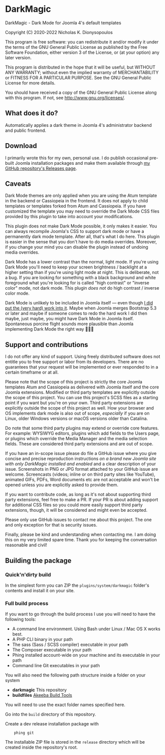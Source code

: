 # DarkMagic

DarkMagic - Dark Mode for Joomla 4's default templates

Copyright (C) 2020-2022  Nicholas K. Dionysopoulos

This program is free software: you can redistribute it and/or modify
it under the terms of the GNU General Public License as published by
the Free Software Foundation, either version 3 of the License, or
(at your option) any later version.

This program is distributed in the hope that it will be useful,
but WITHOUT ANY WARRANTY; without even the implied warranty of
MERCHANTABILITY or FITNESS FOR A PARTICULAR PURPOSE.  See the
GNU General Public License for more details.

You should have received a copy of the GNU General Public License
along with this program.  If not, see <http://www.gnu.org/licenses/>.

## What does it do?

Automatically applies a dark theme in Joomla 4's administrator backend and public frontend.

## Download

I primarily wrote this for my own, personal use. I do publish occasional pre-built Joomla installation packages and make them available through [my GitHub repository's Releases page](https://github.com/nikosdion/darkmagic/releases).

## Caveats

Dark Mode themes are only applied when you are using the Atum template in the backend or Cassiopeia in the frontend. It does not apply to child templates or templates forked from Atum and Cassiopeia. If you have customized the template you may need to override the Dark Mode CSS files provided by this plugin to take into account your modifications.

This plugin does not make Dark Mode possible, it only makes it easier. You can always recompile Joomla's CSS to support dark mode or have a permanently dark mode template. After all, that's what I do here. This plugin is easier in the sense that you don't have to do media overrides. Moreover, if you change your mind you can disable the plugin instead of undoing media overrides.

Dark Mode has a lower contrast than the normal, light mode. If you're using Dark Mode you'll need to keep your screen brightness / backlight at a higher setting than if you're using light mode at night. This is deliberate, not a bug. If you are looking for something with a black background and white foreground what you're looking for is called "high contrast" or "inverse color" mode, not dark mode. This plugin _does not_ do high contrast / inverse color mode.

Dark Mode is unlikely to be included in Joomla itself — even though [I did put the (very hard) work into it](https://github.com/joomla/joomla-cms/pull/39366). Maybe when Joomla merges Bootstrap 5.3 or later and maybe if someone comes to redo the hard work I did then maybe, just maybe, you might have Dark Mode in Joomla itself. Spontaneous porcine flight sounds more plausible than Joomla implementing Dark Mode the right way 🤷🏽‍♂️

## Support and contributions

I do not offer any kind of support. Using freely distributed software does not entitle you to free support or labor from its developers. There are no guarantees that your request will be implemented or ever responded to in a certain timeframe or at all.

Please note that the scope of this project is strictly the core Joomla templates Atum and Cassiopeia as delivered with Joomla itself and the core Joomla extensions. Modified or third party templates are explicitly outside the scope of this project. You can use this project's SCSS files as a starting point if you want but you're on your own. Third party extensions are explicitly outside the scope of this project as well. How your browser and OS implements dark mode is also out of scope, _especially_ if you are on Linux, older Windows versions or macOS versions older than Catalina.

Do note that some third party plugins may extend or override core features. For example: WYSIWYG editors, plugins which add fields to the Users page, or plugins which override the Media Manager and the media selection fields. These are considered third party extensions and are out of scope. 

If you have an in-scope issue please do file a GitHub issue where you give concise and precise reproduction instructions _on a brand new Joomla site with only DarkMagic installed and enabled_ and a clear description of your issue. Screenshots in PNG or JPG format attached to your GitHub issue are welcome. Screencasts (videos; inline or on third party sites like YouTube), animated GIFs, PDFs, Word documents etc are not acceptable and won't be opened unless you are explicitly asked to provide them.

If you want to contribute code, as long as it's not about supporting third party extensions, feel free to make a PR. If your PR is about adding support for additional CSS files so you could more easily support third party extensions, though, it will be considered and might even be accepted.

Please only use GitHub issues to contact me about this project. The one and only exception for that is security issues.

Finally, please be kind and understanding when contacting me. I am doing this on my very limited spare time. Thank you for keeping the conversation reasonable and civil!

## Building the package

### Quick'n'dirty build

In the simplest form you can ZIP the `plugins/system/darkmagic` folder's contents and install it on your site.

### Full build process

If you want to go through the build process I use you will need to have the following tools:

* A command line environment. Using Bash under Linux / Mac OS X works best.
* A PHP CLI binary in your path
* The sass (Sass / SCSS compiler) executable in your path
* The Composer executable in your path
* Phing installed account-wide on your machine and its executable in your path
* Command line Git executables in your path

You will also need the following path structure inside a folder on your system

* **darkmagic** This repository
* **buildfiles** [Akeeba Build Tools](https://github.com/akeeba/buildfiles)

You will need to use the exact folder names specified here.

Go into the `build` directory of this repository.

Create a dev release installation package with

		phing git
		
The installable ZIP file is stored in the `release` directory which will be created inside the repository's root.